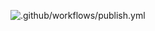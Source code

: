 ![.github/workflows/publish.yml](https://github.com/picklenerd/blog/workflows/.github/workflows/publish.yml/badge.svg?branch=master)
